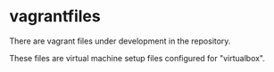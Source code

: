 # vagrantfiles
There are vagrant files under development in the repository.

These files are virtual machine setup files configured for "virtualbox".

